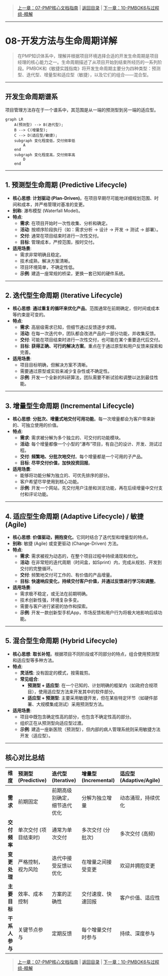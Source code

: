 
> [上一章：07-PMP核心文档指南](07-PMP核心文档指南.md) | [返回目录](../README.md) | [下一章：10-PMBOK6与过程组-精解](10-PMBOK6与过程组-精解.md)

---
# 08-开发方法与生命周期详解

> 在PMP知识体系中，理解并根据项目环境选择合适的开发生命周期是项目经理的核心能力之一。生命周期描述了从项目开始到结束所经历的一系列阶段。PMBOK和《敏捷实践指南》将开发生命周期主要分为四种类型：预测型、迭代型、增量型和适应型（敏捷），以及它们的组合——混合型。

---

## 开发生命周期谱系

项目管理方法存在于一个谱系中，其范围是从一端的预测型到另一端的适应型。

```mermaid
graph LR
    A(预测型) --> B(迭代型);
    B --> C(增量型);
    C --> D(适应型/敏捷);
    subgraph 变化程度低，交付频率低
        A
    end
    subgraph 变化程度高，交付频率高
        D
    end
```

---

## 1. 预测型生命周期 (Predictive Lifecycle)

- **核心思想**: **计划驱动 (Plan-Driven)**。在项目早期尽可能地详细规划范围、时间和成本，并严格管理对基准的变更。
- **别称**: 瀑布模型 (Waterfall Model)。
- **特点**:
    - **需求**: 在项目开始时一次性收集、分析和确定。
    - **活动**: 按顺序阶段执行（如：需求分析 -> 设计 -> 开发 -> 测试 -> 部署）。
    - **交付**: 通常在项目结束时进行一次性交付。
    - **目标**: 管理成本，严控范围，按时交付。
- **适用场景**:
    - 需求非常明确且稳定。
    - 技术成熟，解决方案清晰。
    - 项目环境简单，不确定性低。
    - **示例**: 建造一座常规的桥梁，更换一套已知的硬件系统。

---

## 2. 迭代型生命周期 (Iterative Lifecycle)

- **核心思想**: **通过重复的循环来优化产品**。范围通常在前期确定，但时间或成本等约束是可变的。
- **特点**:
    - **需求**: 高层级需求已知，但细节通过反馈逐步求精。
    - **活动**: 在每一次迭代中，团队都会改进产品的一部分功能，并收集反馈。
    - **交付**: 可能在项目结束时进行一次性交付，也可能在某个重要迭代后交付。
    - **目标**: **获得正确、可行的解决方案**。重点在于通过原型和用户反馈来探索和完善。
- **适用场景**:
    - 项目目标明确，但解决方案不清晰。
    - 需要通过原型或实验来减少复杂性或不确定性。
    - **示例**: 开发一个全新的科研算法，团队需要不断试验和调整以达到最佳性能。

---

## 3. 增量型生命周期 (Incremental Lifecycle)

- **核心思想**: **分批次、增量式地交付可用功能**。每一次增量都会为客户带来新的、可独立使用的价值。
- **特点**:
    - **需求**: 需求被分解为多个独立的、可交付的功能模块。
    - **活动**: 每个增量都像一个小型的“瀑布”项目，有自己的设计、开发、测试过程。
    - **交付**: **频繁地、分批次地交付**。每个增量都是一个可用的子产品。
    - **目标**: **尽早交付价值，加快投资回报**。
- **适用场景**:
    - 能够将功能分解为独立的、可优先排序的部分。
    - 客户希望尽早使用到核心功能。
    - **示例**: 开发一个网站，先交付用户注册和浏览功能，再在后续增量中交付支付和评论功能。

---

## 4. 适应型生命周期 (Adaptive Lifecycle) / 敏捷 (Agile)

- **核心思想**: **价值驱动，拥抱变化**。它同时结合了迭代型和增量型的特点。
- **别称**: 敏捷 (Agile) 或变更驱动 (Change-Driven) 方法。
- **特点**:
    - **需求**: 需求被视为动态的，在整个项目过程中持续涌现和优化。
    - **活动**: 在非常短的迭代周期（时间盒，如Sprint）内，完成从规划、开发到交付的完整循环。
    - **交付**: 频繁地交付可工作的、有价值的产品增量。
    - **目标**: **快速响应变化，持续交付客户价值，并通过反馈进行学习和调整**。
- **适用场景**:
    - 需求极不稳定，或无法在前期明确。
    - 技术创新性强，环境复杂多变。
    - 需要与客户进行紧密的协作和探索。
    - **示例**: 开发一款创新型手机App，市场反馈和用户行为将极大地影响后续功能。

---

## 5. 混合型生命周期 (Hybrid Lifecycle)

- **核心思想**: **取长补短**。根据项目不同阶段或不同部分的特点，组合使用预测型和适应型等多种方法。
- **特点**:
    - **灵活性**: 没有固定的模式，按需裁剪。
    - **常见组合**:
        - **预测型 + 适应型**: 在一个已知的、计划明确的框架内（如政府合规项目），使用适应型方法来开发其中的软件部分。
        - **适应型 + 预测型**: 主要采用敏捷开发，但在某些特定环节（如硬件部署、大规模集成测试）采用预测型方法。
- **适用场景**:
    - 项目中既包含确定性高的部分，也包含不确定性高的部分。
    - 组织正在从预测型向适应型过渡。
    - **示例**: 建造一座新医院（预测型），但内部的病人管理系统则采用敏捷方法开发（适应型）。

---

## 核心对比总结

| 维度 | 预测型 (Predictive) | 迭代型 (Iterative) | 增量型 (Incremental) | 适应型 (Adaptive/Agile) |
| :--- | :--- | :--- | :--- | :--- |
| **需求** | 前期固定 | 前期高级别确定，细节迭代优化 | 分解为独立增量 | 动态涌现，持续优化 |
| **交付频率** | 单次交付 (项目结束时) | 通常为单次交付 | 多次交付 (分批次) | 多次交付 (高频) |
| **变更处理** | 严格控制，视为风险 | 迭代中接受反馈以优化 | 在增量之间接受变更 | 欢迎并拥抱变更 |
| **主要目标** | 效率、成本控制 | 方案的正确性 | 交付速度、快速回报 | 客户价值、适应性 |
| **干系人参与**| 关键节点参与 | 定期反馈 | 每个增量交付时参与 | 持续、深度参与 |

> [上一章：07-PMP核心文档指南](07-PMP核心文档指南.md) | [返回目录](../README.md) | [下一章：10-PMBOK6与过程组-精解](10-PMBOK6与过程组-精解.md)
